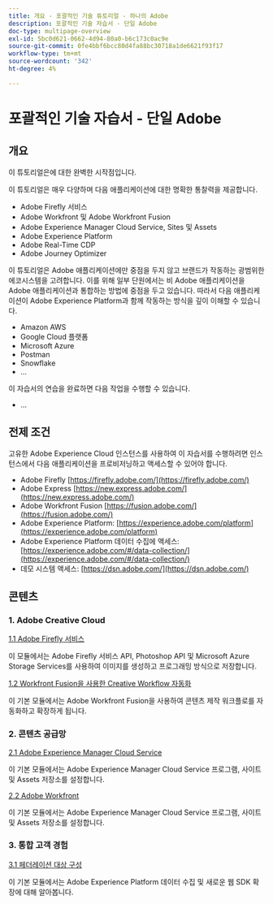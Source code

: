 ```yaml
---
title: 개요 - 포괄적인 기술 튜토리얼 - 하나의 Adobe
description: 포괄적인 기술 자습서 - 단일 Adobe
doc-type: multipage-overview
exl-id: 5bc0d621-0662-4d94-80a0-b6c173c0ac9e
source-git-commit: 0fe4bbf6bcc80d4fa88bc30718a1de6621f93f17
workflow-type: tm+mt
source-wordcount: '342'
ht-degree: 4%

---
```


# 포괄적인 기술 자습서 - 단일 Adobe

## 개요

이 튜토리얼은에 대한 완벽한 시작점입니다.

이 튜토리얼은 매우 다양하며 다음 애플리케이션에 대한 명확한 통찰력을 제공합니다.

- Adobe Firefly 서비스
- Adobe Workfront 및 Adobe Workfront Fusion
- Adobe Experience Manager Cloud Service, Sites 및 Assets
- Adobe Experience Platform
- Adobe Real-Time CDP
- Adobe Journey Optimizer


이 튜토리얼은 Adobe 애플리케이션에만 중점을 두지 않고 브랜드가 작동하는 광범위한 에코시스템을 고려합니다. 이를 위해 일부 단원에서는 비 Adobe 애플리케이션을 Adobe 애플리케이션과 통합하는 방법에 중점을 두고 있습니다. 따라서 다음 애플리케이션이 Adobe Experience Platform과 함께 작동하는 방식을 깊이 이해할 수 있습니다.

- Amazon AWS
- Google Cloud 플랫폼
- Microsoft Azure
- Postman
- Snowflake
- ...

이 자습서의 연습을 완료하면 다음 작업을 수행할 수 있습니다.

- ...

## 전제 조건

고유한 Adobe Experience Cloud 인스턴스를 사용하여 이 자습서를 수행하려면 인스턴스에서 다음 애플리케이션을 프로비저닝하고 액세스할 수 있어야 합니다.

- Adobe Firefly [https://firefly.adobe.com/](https://firefly.adobe.com/)
- Adobe Express [https://new.express.adobe.com/](https://new.express.adobe.com/)
- Adobe Workfront Fusion [https://fusion.adobe.com/](https://fusion.adobe.com/)
- Adobe Experience Platform: [https://experience.adobe.com/platform](https://experience.adobe.com/platform)
- Adobe Experience Platform 데이터 수집에 액세스: [https://experience.adobe.com/#/data-collection/](https://experience.adobe.com/#/data-collection/)
- 데모 시스템 액세스: [https://dsn.adobe.com/](https://dsn.adobe.com/)

## 콘텐츠

### 1. Adobe Creative Cloud

[1.1 Adobe Firefly 서비스](./modules/creative-cloud/module1.1/firefly-services.md)

이 모듈에서는 Adobe Firefly 서비스 API, Photoshop API 및 Microsoft Azure Storage Services를 사용하여 이미지를 생성하고 프로그래밍 방식으로 저장합니다.

[1.2 Workfront Fusion을 사용한 Creative Workflow 자동화](./modules/creative-cloud/module1.2/automation.md)

이 기본 모듈에서는 Adobe Workfront Fusion을 사용하여 콘텐츠 제작 워크플로를 자동화하고 확장하게 됩니다.

### 2. 콘텐츠 공급망

[2.1 Adobe Experience Manager Cloud Service](./modules/csc/module2.1/aemcs.md)

이 기본 모듈에서는 Adobe Experience Manager Cloud Service 프로그램, 사이트 및 Assets 저장소를 설정합니다.

[2.2 Adobe Workfront](./modules/csc/module2.2/workfront.md)

이 기본 모듈에서는 Adobe Experience Manager Cloud Service 프로그램, 사이트 및 Assets 저장소를 설정합니다.

### 3. 통합 고객 경험

[3.1 페더레이션 대상 구성](./modules/uce/module3.1/fac.md)

이 기본 모듈에서는 Adobe Experience Platform 데이터 수집 및 새로운 웹 SDK 확장에 대해 알아봅니다.

